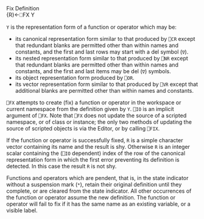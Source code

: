 <div class="heading">
  <div class="name">Fix Definition</div>
  <div class="command">{R}←⎕FX Y</div>
</div>

`Y` is the representation form of a function or operator which may be:

- its canonical representation form similar to that produced by `⎕CR` except that redundant blanks are permitted other than within names and constants, and the first and last rows may start with a del symbol (`∇`).
- its nested representation form similar to that produced by `⎕NR` except that redundant blanks are permitted other than within names and constants, and the first and last items may be del (`∇`) symbols.
- its object representation form produced by `⎕OR`.
- its vector representation form similar to that produced by `⎕VR` except that additional blanks are permitted other than within names and constants.

`⎕FX` attempts to create (fix) a function or operator in the workspace or current namespace from the definition given by `Y`.  `⎕IO` is an implicit argument of `⎕FX`. Note that `⎕FX` does not update the source of a scripted namespace, or of class or instance; the only two methods of updating the source of scripted objects is via the Editor, or by calling `⎕FIX`.

If the function or operator is successfully fixed, `R` is a simple character vector containing its name and the result is shy. Otherwise `R` is an integer scalar containing the (`⎕IO` dependent) index of the row of the canonical representation form in which the first error preventing its definition is detected. In this case the result `R` is not shy.

Functions and operators which are pendent, that is, in the state indicator without a suspension mark (`*`), retain their original definition until they complete, or are cleared from the state indicator.  All other occurrences of the function or operator assume the new definition.  The function or operator will fail to fix if it has the same name as an existing variable, or a visible label.
